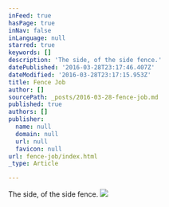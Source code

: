 ```yaml
---
inFeed: true
hasPage: true
inNav: false
inLanguage: null
starred: true
keywords: []
description: 'The side, of the side fence.'
datePublished: '2016-03-28T23:17:46.407Z'
dateModified: '2016-03-28T23:17:15.953Z'
title: Fence Job
author: []
sourcePath: _posts/2016-03-28-fence-job.md
published: true
authors: []
publisher:
  name: null
  domain: null
  url: null
  favicon: null
url: fence-job/index.html
_type: Article

---
```

The side, of the side fence.
![](https://the-grid-user-content.s3-us-west-2.amazonaws.com/cc37a950-f55a-4c87-8bb4-0114938d50cf.jpg)